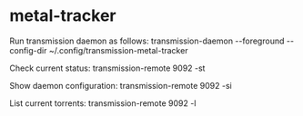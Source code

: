 metal-tracker
=============

Run transmission daemon as follows:
transmission-daemon --foreground --config-dir ~/.config/transmission-metal-tracker

Check current status:
transmission-remote 9092 -st

Show daemon configuration:
transmission-remote 9092 -si

List current torrents:
transmission-remote 9092 -l



